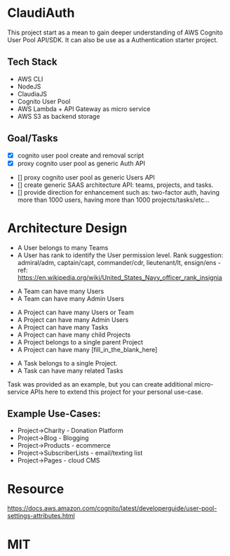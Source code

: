 # ClaudiAuth
 This project start as a mean to gain deeper understanding of AWS Cognito User Pool API/SDK.  It can also be use as a Authentication starter project.

## Tech Stack
* AWS CLI
* NodeJS
* ClaudiaJS
* Cognito User Pool
* AWS Lambda + API Gateway as micro service
* AWS S3 as backend storage

## Goal/Tasks
- [x] cognito user pool create and removal script
- [x] proxy cognito user pool as generic Auth API
- [] proxy cognito user pool as generic Users API
- [] create generic SAAS architecture API: teams, projects, and tasks.
- [] provide direction for enhancement such as: two-factor auth, having more than 1000 users, having more than 1000 projects/tasks/etc...

# Architecture Design
* A User belongs to many Teams
* A User has rank to identify the User permission level.  Rank suggestion: admiral/adm, captain/capt, commander/cdr, lieutenant/lt, ensign/ens - ref: https://en.wikipedia.org/wiki/United_States_Navy_officer_rank_insignia

>

* A Team can have many Users
* A Team can have many Admin Users

>

* A Project can have many Users or Team
* A Project can have many Admin Users
* A Project can have many Tasks
* A Project can have many child Projects
* A Project belongs to a single parent Project
* A Project can have many [fill_in_the_blank_here]

>

* A Task belongs to a single Project.
* A Task can have many related Tasks

Task was provided as an example, but you can create additional micro-service APIs here to extend this project for your personal use-case.

## Example Use-Cases:
* Project->Charity - Donation Platform
* Project->Blog - Blogging
* Project->Products - ecommerce
* Project->SubscriberLists - email/texting list
* Project->Pages - cloud CMS

# Resource
https://docs.aws.amazon.com/cognito/latest/developerguide/user-pool-settings-attributes.html

# MIT
